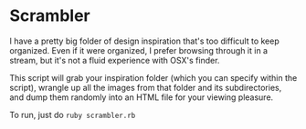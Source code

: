 # Scrambler

I have a pretty big folder of design inspiration that's too difficult to
keep organized. Even if it were organized, I prefer browsing through it
in a stream, but it's not a fluid experience with OSX's finder.

This script will grab your inspiration folder (which you can specify
		within the script), wrangle up all the images from that folder and
its subdirectories, and dump them randomly into an HTML file for your
viewing pleasure.

To run, just do
```ruby scrambler.rb```
